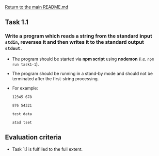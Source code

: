[Return to the main README.md](../../../README.md)

## Task 1.1

### Write a program which reads a string from the standard input `stdin`, reverses it and then writes it to the standard output `stdout`.

- The program should be started via **npm script** using **nodemon** (i.e. `npm run task1-1`).
- The program should be running in a stand-by mode and should not be terminated after the first-string processing.
- For example:

    `12345 678`

    `876 54321`

    `test data`

    `atad tset`

## Evaluation criteria

- Task 1.1 is fulfilled to the full extent.


